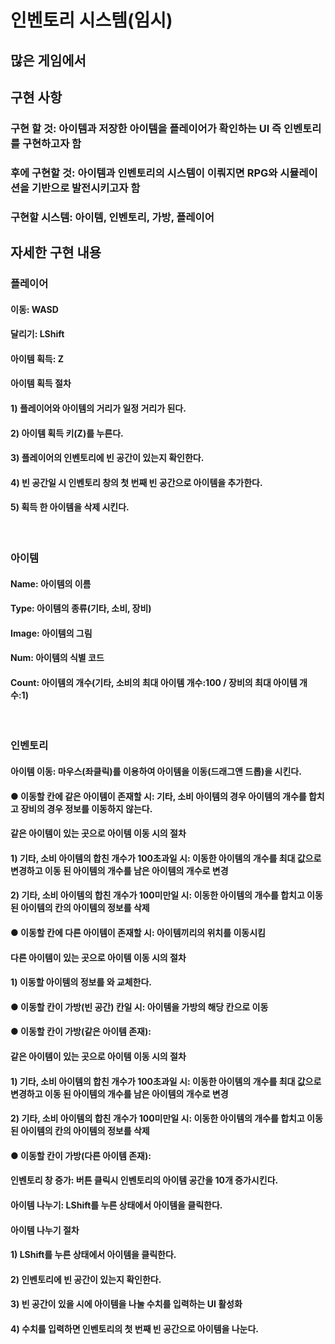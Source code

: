 # 인벤토리 시스템(임시)

## 많은 게임에서 

## 구현 사항
### 구현 할 것: 아이템과 저장한 아이템을 플레이어가 확인하는 UI 즉 인벤토리를 구현하고자 함
### 후에 구현할 것: 아이템과 인벤토리의 시스템이 이뤄지면 RPG와 시뮬레이션을 기반으로 발전시키고자 함
### 구현할 시스템: 아이템, 인벤토리, 가방, 플레이어

## 자세한 구현 내용
### 플레이어
#### 이동: WASD
#### 달리기: LShift
#### 아이템 획득: Z
#### 아이템 획득 절차
#### 1) 플레이어와 아이템의 거리가 일정 거리가 된다.
#### 2) 아이템 획득 키(Z)를 누른다.
#### 3) 플레이어의 인벤토리에 빈 공간이 있는지 확인한다.
#### 4) 빈 공간일 시 인벤토리 창의 첫 번째 빈 공간으로 아이템을 추가한다.
#### 5) 획득 한 아이템을 삭제 시킨다.

<br>

### 아이템
#### Name: 아이템의 이름
#### Type: 아이템의 종류(기타, 소비, 장비)
#### Image: 아이템의 그림
#### Num: 아이템의 식별 코드
#### Count: 아이템의 개수(기타, 소비의 최대 아이템 개수:100 / 장비의 최대 아이템 개수:1)

<br>

### 인벤토리
#### 아이템 이동: 마우스(좌클릭)를 이용하여 아이템을 이동(드래그앤 드롭)을 시킨다.
#### ● 이동할 칸에 같은 아이템이 존재할 시: 기타, 소비 아이템의 경우 아이템의 개수를 합치고 장비의 경우 정보를 이동하지 않는다.
#### 같은 아이템이 있는 곳으로 아이템 이동 시의 절차
#### 1) 기타, 소비 아이템의 합친 개수가 100초과일 시: 이동한 아이템의 개수를 최대 값으로 변경하고 이동 된 아이템의 개수를 남은 아이템의 개수로 변경
#### 2) 기타, 소비 아이템의 합친 개수가 100미만일 시: 이동한 아이템의 개수를 합치고 이동된 아이템의 칸의 아이템의 정보를 삭제

#### ● 이동할 칸에 다른 아이템이 존재할 시: 아이템끼리의 위치를 이동시킴
#### 다른 아이템이 있는 곳으로 아이템 이동 시의 절차
#### 1) 이동할 아이템의 정보를 와 교체한다.

#### ● 이동할 칸이 가방(빈 공간) 칸일 시: 아이템을 가방의 해당 칸으로 이동
#### ● 이동할 칸이 가방(같은 아이템 존재): 
#### 같은 아이템이 있는 곳으로 아이템 이동 시의 절차
#### 1) 기타, 소비 아이템의 합친 개수가 100초과일 시: 이동한 아이템의 개수를 최대 값으로 변경하고 이동 된 아이템의 개수를 남은 아이템의 개수로 변경
#### 2) 기타, 소비 아이템의 합친 개수가 100미만일 시: 이동한 아이템의 개수를 합치고 이동된 아이템의 칸의 아이템의 정보를 삭제

#### ● 이동할 칸이 가방(다른 아이템 존재): 

#### 인벤토리 창 증가: 버튼 클릭시 인벤토리의 아이템 공간을 10개 증가시킨다.

#### 아이템 나누기: LShift를 누른 상태에서 아이템을 클릭한다.
#### 아이템 나누기 절차
#### 1) LShift를 누른 상태에서 아이템을 클릭한다.
#### 2) 인벤토리에 빈 공간이 있는지 확인한다.
#### 3) 빈 공간이 있을 시에 아이템을 나눌 수치를 입력하는 UI 활성화
#### 4) 수치를 입력하면 인벤토리의 첫 번째 빈 공간으로 아이템을 나눈다.
